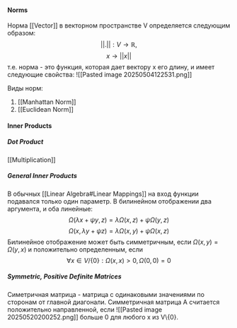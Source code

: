 #### Norms
Норма [[Vector]] в векторном пространстве V определяется следующим образом:
$$
||.||:V\rightarrow\mathbb{R},
$$$$
x\rightarrow ||x||
$$
т.е. норма - это функция, которая дает вектору x его длину, и имеет следующие свойства:
![[Pasted image 20250504122531.png]]

Виды норм:
1. [[Manhattan Norm]]
2. [[Euclidean Norm]]

#### Inner Products
##### Dot Product
[[Multiplication]]
##### General Inner Products
В обычных [[Linear Algebra#Linear Mappings]] на вход функции подавался только один параметр. В билинейном отображении два аргумента, и оба линейные:
$$
\Omega(\lambda x + \psi y, z)= \lambda\Omega(x, z) + \psi\Omega(y, z)
$$
$$
\Omega(x, \lambda y + \psi z) = \lambda\Omega(x, y) + \psi\Omega(x, z)
$$
Билинейное отображение может быть симметричным, если $\Omega(x, y) = \Omega(y, x)$ и положительно определенным, если $$
\forall x\in V /\{0\}:\Omega(x, x)> 0, \Omega(0, 0)= 0
$$
##### Symmetric, Positive Definite Matrices
Симетричная матрица - матрица с одинаковыми значениями по сторонам от главной диагонали.
Симметричная матрица А считается положительно направленной, если
![[Pasted image 20250520200252.png]]
больше 0 для любого x из V\\{0}.


